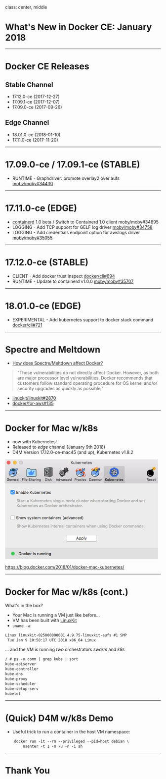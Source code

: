 class: center, middle

# What's New in Docker CE: January 2018

---
# Docker CE Releases

## Stable Channel

* 17.12.0-ce (2017-12-27)
* 17.09.1-ce (2017-12-07)
* 17.09.0-ce (2017-09-26)

## Edge Channel

* 18.01.0-ce (2018-01-10)
* 17.11.0-ce (2017-11-20)

---
# 17.09.0-ce / 17.09.1-ce (STABLE)

* RUNTIME - Graphdriver: promote overlay2 over aufs [moby/moby#34430](https://github.com/moby/moby/pull/34430)

---
# 17.11.0-ce (EDGE)

* [containerd](https://blog.docker.com/2017/08/what-is-containerd-runtime/) 1.0 beta / Switch to Containerd 1.0 client moby/moby#34895
* LOGGING - Add TCP support for GELF log driver [moby/moby#34758](https://github.com/moby/moby/pull/34758)
* LOGGING - Add credentials endpoint option for awslogs driver [moby/moby#35055](https://github.com/moby/moby/pull/35055)

---
# 17.12.0-ce (STABLE)

* CLIENT - Add docker trust inspect [docker/cli#694](https://github.com/docker/cli/pull/694)
* RUNTIME - Update to containerd v1.0.0 [moby/moby#35707](https://github.com/moby/moby/pull/35707)

---
# 18.01.0-ce (EDGE)

* EXPERIMENTAL - Add kubernetes support to docker stack command [docker/cli#721](https://github.com/docker/cli/pull/721)

---
# Spectre and Meltdown

* [How does Spectre/Meltdown affect Docker?](https://success.docker.com/article/How_does_Spectre_Meltdown_affect_my_Docker_installs)
> "These vulnerabilities do not directly affect Docker. However, 
> as both are major processor level vulnerabilities,
> Docker recommends that customers follow standard operating procedure for
> OS kernel and/or security upgrades as quickly as possible."

* [linuxkit/linuxkit#2870](https://github.com/linuxkit/linuxkit/pull/2870)
* [docker/for-aws#135](https://github.com/docker/for-aws/issues/135)

---

# Docker for Mac w/k8s

* now with Kubernetes!
* Released to *edge* channel (January 9th 2018)
* D4M Version 17.12.0-ce-mac45 (and up), Kubernetes v1.8.2

<img src="images/d4m-k8s-enable-001.png"></img>

https://blog.docker.com/2018/01/docker-mac-kubernetes/

---

# Docker for Mac w/k8s (cont.)

What's in the box?

* Your Mac is running a VM just like before...
* VM has been built with [LinuxKit](https://github.com/linuxkit/linuxkit)
* `uname -a`:
```
Linux linuxkit-025000000001 4.9.75-linuxkit-aufs #1 SMP
 Tue Jan 9 10:58:17 UTC 2018 x86_64 Linux
```

... and the VM is running *two* orchestrators *swarm* and *k8s*
```
/ # ps -o comm | grep kube | sort
kube-apiserver
kube-controller
kube-dns
kube-proxy
kube-scheduler
kube-setup-serv
kubelet
```

---
# (Quick) D4M w/k8s Demo

* Useful trick to run a container in the host VM namespace:
```
    docker run -it --rm --privileged --pid=host debian \
        nsenter -t 1 -m -u -n -i sh
```

---

# Thank You

